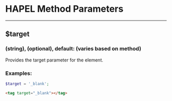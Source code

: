 # HAPEL Method Parameters

---

## $target
### (string), (optional), default: (varies based on method)

Provides the target parameter for the element.

### Examples:

```php
$target = '_blank';
```
```html
<tag target="_blank"></tag>
```